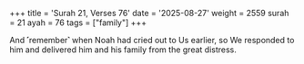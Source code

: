+++
title = 'Surah 21, Verses 76'
date = '2025-08-27'
weight = 2559
surah = 21
ayah = 76
tags = ["family"]
+++

And ˹remember˺ when Noah had cried out to Us earlier, so We responded to him and delivered him and his family from the great distress.